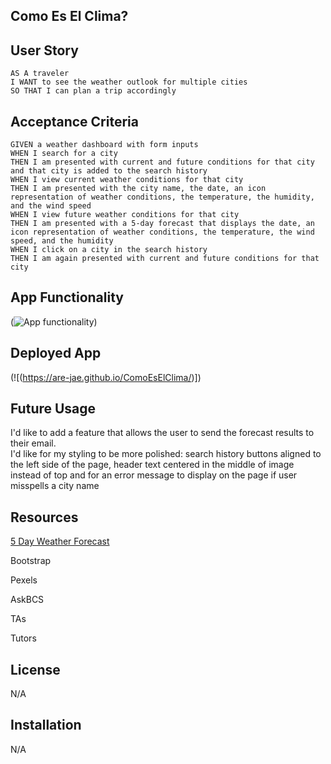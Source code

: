 ## Como Es El Clima?

## User Story

```
AS A traveler
I WANT to see the weather outlook for multiple cities
SO THAT I can plan a trip accordingly
```

## Acceptance Criteria

```
GIVEN a weather dashboard with form inputs
WHEN I search for a city
THEN I am presented with current and future conditions for that city and that city is added to the search history
WHEN I view current weather conditions for that city
THEN I am presented with the city name, the date, an icon representation of weather conditions, the temperature, the humidity, and the wind speed
WHEN I view future weather conditions for that city
THEN I am presented with a 5-day forecast that displays the date, an icon representation of weather conditions, the temperature, the wind speed, and the humidity
WHEN I click on a city in the search history
THEN I am again presented with current and future conditions for that city
```

## App Functionality

(![App functionality](imgs/Como%20Es%20El%20Clima.gif)) 

## Deployed App 

(![(https://are-jae.github.io/ComoEsElClima/)])

## Future Usage

I'd like to add a feature that allows the user to send the forecast results to their email. <br>
I'd like for my styling to be more polished: search history buttons aligned to the left side of the page, header text centered in the middle of image instead of top and for an error message to display on the page if user misspells a city name 

## Resources

[5 Day Weather Forecast](https://openweathermap.org/forecast5)

Bootstrap

Pexels

AskBCS

TAs

Tutors

## License

N/A

## Installation

N/A
